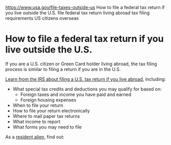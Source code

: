 

https://www.usa.gov/file-taxes-outside-us
How to file a federal tax return if you live outside the U.S.
file federal tax return living abroad
tax filing requirements US citizens overseas

How to file a federal tax return if you live outside the U.S.
=============================================================

If you are a U.S. citizen or Green Card holder living abroad, the tax filing process is similar to filing a return if you are in the U.S.

[Learn from the IRS about filing a U.S. tax return if you live abroad](https://www.irs.gov/individuals/international-taxpayers/us-citizens-and-resident-aliens-abroad), including:

* What special tax credits and deductions you may qualify for based on:
  + Foreign taxes and income you have paid and earned
  + Foreign housing expenses
* When to file your return
* How to file your return electronically
* Where to mail paper tax returns
* What income to report
* What forms you may need to file

As a
[resident alien](https://www.irs.gov/individuals/international-taxpayers/resident-aliens), find out:
